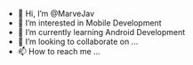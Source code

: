 - 👋 Hi, I’m @MarveJav
- 👀 I’m interested in Mobile Development
- 🌱 I’m currently learning Android Development
- 💞️ I’m looking to collaborate on ...
- 📫 How to reach me ...

<!---
MarveJav/MarveJav is a ✨ special ✨ repository because its `README.md` (this file) appears on your GitHub profile.
You can click the Preview link to take a look at your changes.
--->
